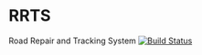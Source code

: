 # RRTS
Road Repair and Tracking System
[![Build Status](https://travis-ci.org/sayan1994/RRTS.svg?branch=master)](https://travis-ci.org/sayan1994/RRTS)
